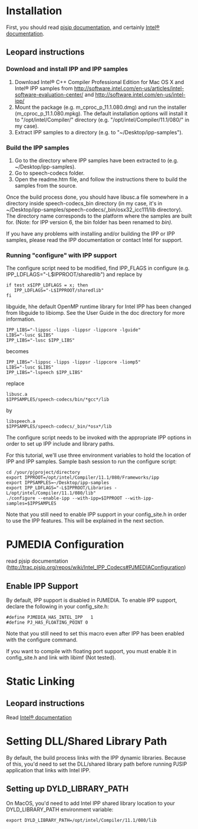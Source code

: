 # Installation #

First, you should read [pjsip documentation](http://trac.pjsip.org/repos/wiki/Intel_IPP_Codecs), and certainly [Intel® documentation](http://software.intel.com/en-us/articles/intel-integrated-performance-primitives-for-mac-os-how-to-link-to-the-intel-ipp-for-mac-os-x-libraries-in-application/).

## Leopard instructions ##

### Download and install IPP and IPP samples ###
  1. Download Intel® C++ Compiler Professional Edition for Mac OS X and Intel® IPP samples from http://software.intel.com/en-us/articles/intel-software-evaluation-center/ and http://software.intel.com/en-us/intel-ipp/
  1. Mount the package (e.g. m\_cproc\_p\_11.1.080.dmg) and run the installer (m\_cproc\_p\_11.1.080.mpkg). The default installation options will install it to "/opt/intel/Compiler/" directory (e.g. "/opt/intel/Compiler/11.1/080/" in my case).
  1. Extract IPP samples to a directory (e.g. to "~/Desktop/ipp-samples").

### Build the IPP samples ###
  1. Go to the directory where IPP samples have been extracted to (e.g. ~/Desktop/ipp-samples).
  1. Go to speech-codecs folder.
  1. Open the readme.htm file, and follow the instructions there to build the samples from the source.

Once the build process done, you should have libusc.a file somewhere in a directory inside speech-codecs\_bin directory (in my case, it's in ~/Desktop/ipp-samples/speech-codecs/_bin/osx32\_icc111/lib directory). The directory name corresponds to the platform where the samples are built for. (Note: for IPP version 6, the bin folder has been renamed to _bin)._

If you have any problems with installing and/or building the IPP or IPP samples, please read the IPP documentation or contact Intel for support.

### Running "configure" with IPP support ###

The configure script need to be modified, find IPP\_FLAGS in configure (e.g. IPP\_LDFLAGS="-L$IPPROOT/sharedlib")
and replace by
```
if test x$IPP_LDFLAGS = x; then
   IPP_LDFLAGS="-L$IPPROOT/sharedlib"
fi
```
libguide, hhe default OpenMP runtime library for Intel IPP has been changed from libguide to libiomp. See the User Guide in the doc directory for more information.
```
IPP_LIBS="-lippsc -lipps -lippsr -lippcore -lguide"
LIBS="-lusc $LIBS"
IPP_LIBS="-lusc $IPP_LIBS"
```
becomes
```
IPP_LIBS="-lippsc -lipps -lippsr -lippcore -liomp5"
LIBS="-lusc $LIBS"
IPP_LIBS="-lspeech $IPP_LIBS"
```

replace
```
libusc.a
$IPPSAMPLES/speech-codecs/bin/*gcc*/lib
```
by
```
libspeech.a
$IPPSAMPLES/speech-codecs/_bin/*osx*/lib
```


The configure script needs to be invoked with the appropriate IPP options in order to set up IPP include and library paths.

For this tutorial, we'll use three environment variables to hold the location of IPP and IPP samples. Sample bash session to run the configure script:

```
cd /your/pjproject/directory
export IPPROOT=/opt/intel/Compiler/11.1/080/Frameworks/ipp
export IPPSAMPLES=~/Desktop/ipp-samples
export IPP_LDFLAGS="-L$IPPROOT/Libraries -L/opt/intel/Compiler/11.1/080/lib"
./configure --enable-ipp --with-ipp=$IPPROOT --with-ipp-samples=$IPPSAMPLES
```

Note that you still need to enable IPP support in your config\_site.h in order to use the IPP features. This will be explained in the next section.

# PJMEDIA Configuration #

read pjsip documentation (http://trac.pjsip.org/repos/wiki/Intel_IPP_Codecs#PJMEDIAConfiguration)

## Enable IPP Support ##

By default, IPP support is disabled in PJMEDIA. To enable IPP support, declare the following in your config\_site.h:
```
#define PJMEDIA_HAS_INTEL_IPP	1
#define PJ_HAS_FLOATING_POINT 0
```

Note that you still need to set this macro even after IPP has been enabled with the configure command.

If you want to compile with floating port support, you must enable it in config\_site.h and link with libimf (Not tested).

# Static Linking #

## Leopard instructions ##

Read [Intel® documentation](http://software.intel.com/en-us/articles/intel-integrated-performance-primitives-for-mac-os-how-to-link-to-the-intel-ipp-for-mac-os-x-libraries-in-application/)

# Setting DLL/Shared Library Path #

By default, the build process links with the IPP dynamic libraries. Because of this, you'd need to set the DLL/shared library path before running PJSIP application that links with Intel IPP.

## Setting up DYLD\_LIBRARY\_PATH ##

On MacOS, you'd need to add Intel IPP shared library location to your DYLD\_LIBRARY\_PATH environment variable:
```
export DYLD_LIBRARY_PATH=/opt/intel/Compiler/11.1/080/lib
```
